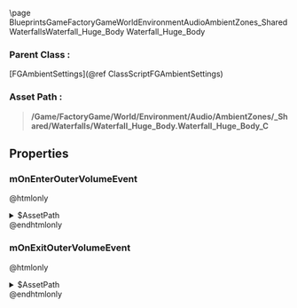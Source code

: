 \page BlueprintsGameFactoryGameWorldEnvironmentAudioAmbientZones_SharedWaterfallsWaterfall_Huge_Body Waterfall_Huge_Body
### Parent Class :
[FGAmbientSettings](@ref ClassScriptFGAmbientSettings)
### Asset Path :
<b><blockquote>/Game/FactoryGame/World/Environment/Audio/AmbientZones/_Shared/Waterfalls/Waterfall_Huge_Body.Waterfall_Huge_Body_C</blockquote></b>
## Properties

### mOnEnterOuterVolumeEvent
@htmlonly
<details>
 <summary>$AssetPath</summary>
<b><a href="_blueprints_game_factory_game_world_environment_audio_ambient_zones__shared_waterfalls_play__a__water__waterfall__huge__body.html"><blockquote>Play_A_Water_Waterfall_Huge_Body</blockquote></a></b>
</details>
@endhtmlonly

### mOnExitOuterVolumeEvent
@htmlonly
<details>
 <summary>$AssetPath</summary>
<b><a href="_blueprints_game_factory_game_world_environment_audio_ambient_zones__shared_waterfalls_stop__a__water__waterfall__huge__body.html"><blockquote>Stop_A_Water_Waterfall_Huge_Body</blockquote></a></b>
</details>
@endhtmlonly

